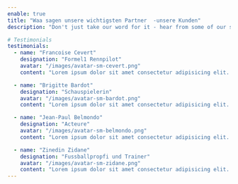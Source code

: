 ```yaml
---
enable: true
title: "Waa sagen unsere wichtigsten Partner  -unsere Kunden"
description: "Don't just take our word for it - hear from some of our satisfied users!  Check out some of our testimonials below to see what others are saying about Nextplate."

# Testimonials
testimonials:
  - name: "Francoise Cevert"
    designation: "Formel1 Rennpilot"
    avatar: "/images/avatar-sm-cevert.png"
    content: "Lorem ipsum dolor sit amet consectetur adipisicing elit. Qui iusto illo molestias, assumenda expedita commodi inventore non itaque molestiae voluptatum dolore, facilis sapiente, repellat veniam."

  - name: "Brigitte Bardot"
    designation: "Schauspielerin"
    avatar: "/images/avatar-sm-bardot.png"
    content: "Lorem ipsum dolor sit amet consectetur adipisicing elit. Qui iusto illo molestias, assumenda expedita commodi inventore non itaque molestiae voluptatum dolore, facilis sapiente, repellat veniam."

  - name: "Jean-Paul Belmondo"
    designation: "Acteure"
    avatar: "/images/avatar-sm-belmondo.png"
    content: "Lorem ipsum dolor sit amet consectetur adipisicing elit. Qui iusto illo molestias, assumenda expedita commodi inventore non itaque molestiae voluptatum dolore, facilis sapiente, repellat veniam."

  - name: "Zinedin Zidane"
    designation: "Fussballpropfi und Trainer"
    avatar: "/images/avatar-sm-zidane.png"
    content: "Lorem ipsum dolor sit amet consectetur adipisicing elit. Qui iusto illo molestias, assumenda expedita commodi inventore non itaque molestiae voluptatum dolore, facilis sapiente, repellat veniam."
---
```

